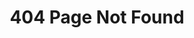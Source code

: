 ---
title: 404 Page Not Found
description: The requested page could not be found :(
permalink: /404.html
layout: 404
---